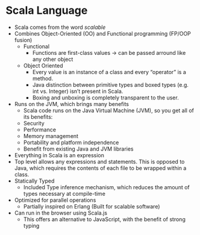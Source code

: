 # Scala Language

* Scala comes from the word *scalable*
* Combines Object-Oriented (OO) and Functional programming (FP/OOP fusion)
	* Functional
		* Functions are first-class values -> can be passed arround like any other object
	* Object Oriented
		* Every value is an instance of a class and every “operator” is a method.
		* Java distinction between primitive types and boxed types (e.g. int vs. Integer) isn’t present in Scala.
		* Boxing and unboxing is completely transparent to the user.
* Runs on the JVM, which brings many benefits
	* Scala code runs on the Java Virtual Machine (JVM), so you get all of its benefits:
	* Security
	* Performance
	* Memory management
	* Portability and platform independence
	* Benefit from existing Java and JVM libraries
* Everything in Scala is an expression
* Top level allows any expressions and statements. This is opposed to Java, which requires the contents of each file to be wrapped within a class.
* Statically Typed
	* Included Type inference mechanism, which reduces the amount of types necessary at compile-time
* Optimized for parallel operations
	* Partially inspired on Erlang (Built for scalable software)
* Can run in the browser using Scala.js
	* This offers an alternative to JavaScript, with the benefit of strong typing
